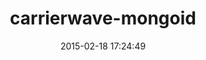 ---
layout: post
title:  "carrierwave-mongoid"
repo:   "carrierwaveuploader/carrierwave-mongoid"
date:   2015-02-18 17:24:49
gemurl: https://github.com/carrierwaveuploader/carrierwave-mongoid
---